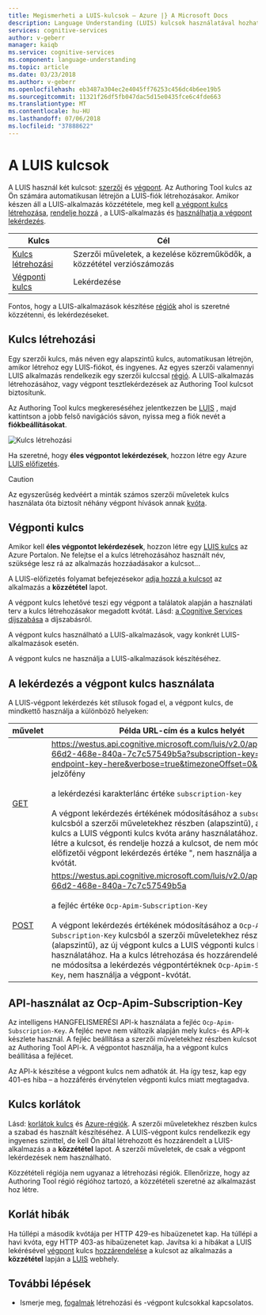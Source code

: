 ```yaml
---
title: Megismerheti a LUIS-kulcsok – Azure |} A Microsoft Docs
description: Language Understanding (LUIS) kulcsok használatával hozhat létre az alkalmazást, és a endpoing lekérdezése.
services: cognitive-services
author: v-geberr
manager: kaiqb
ms.service: cognitive-services
ms.component: language-understanding
ms.topic: article
ms.date: 03/23/2018
ms.author: v-geberr
ms.openlocfilehash: eb3487a304ec2e4045ff76253c456dc4b6ee19b5
ms.sourcegitcommit: 11321f26df5fb047dac5d15e0435fce6c4fde663
ms.translationtype: MT
ms.contentlocale: hu-HU
ms.lasthandoff: 07/06/2018
ms.locfileid: "37888622"
---
```

# <a name="keys-in-luis"></a>A LUIS kulcsok
A LUIS használ két kulcsot: [szerzői](#programmatic-key) és [végpont](#endpoint-key). Az Authoring Tool kulcs az Ön számára automatikusan létrejön a LUIS-fiók létrehozásakor. Amikor készen áll a LUIS-alkalmazás közzététele, meg kell [a végpont kulcs létrehozása](luis-how-to-azure-subscription.md#create-luis-endpoint-key), [rendelje hozzá](luis-how-to-manage-keys.md#assign-endpoint-key) , a LUIS-alkalmazás és [használhatja a végpont lekérdezés](#use-endpoint-key-in-query). 

|Kulcs|Cél|
|--|--|
|[Kulcs létrehozási](#programmatic-key)|Szerzői műveletek, a kezelése közreműködők, a közzététel verziószámozás|
|[Végponti kulcs](#endpoint-key)| Lekérdezése|

Fontos, hogy a LUIS-alkalmazások készítése [régiók](luis-reference-regions.md#publishing-regions) ahol is szeretné közzétenni, és lekérdezéseket.

<a name="programmatic-key" ></a>
## <a name="authoring-key"></a>Kulcs létrehozási

Egy szerzői kulcs, más néven egy alapszintű kulcs, automatikusan létrejön, amikor létrehoz egy LUIS-fiókot, és ingyenes. Az egyes szerzői valamennyi LUIS alkalmazás rendelkezik egy szerzői kulccsal [régió](luis-reference-regions.md). A LUIS-alkalmazás létrehozásához, vagy végpont tesztlekérdezések az Authoring Tool kulcsot biztosítunk. 

Az Authoring Tool kulcs megkereséséhez jelentkezzen be [LUIS](luis-reference-regions.md#luis-website) , majd kattintson a jobb felső navigációs sávon, nyissa meg a fiók nevét a **fiókbeállításokat**.

![Kulcs létrehozási](./media/luis-concept-keys/programatic-key.png)

Ha szeretné, hogy **éles végpontot lekérdezések**, hozzon létre egy Azure [LUIS előfizetés](https://azure.microsoft.com/pricing/details/cognitive-services/language-understanding-intelligent-services/). 

> [!CAUTION]
> Az egyszerűség kedvéért a minták számos szerzői műveletek kulcs használata óta biztosít néhány végpont hívások annak [kvóta](luis-boundaries.md#key-limits).  

## <a name="endpoint-key"></a>Végponti kulcs
 Amikor kell **éles végpontot lekérdezések**, hozzon létre egy [LUIS kulcs](https://azure.microsoft.com/pricing/details/cognitive-services/language-understanding-intelligent-services/) az Azure Portalon. Ne felejtse el a kulcs létrehozásához használt név, szüksége lesz rá az alkalmazás hozzáadásakor a kulcsot...

A LUIS-előfizetés folyamat befejezésekor [adja hozzá a kulcsot](luis-how-to-manage-keys.md#assign-endpoint-key) az alkalmazás a **közzététel** lapot. 

A végpont kulcs lehetővé teszi egy végpont a találatok alapján a használati terv a kulcs létrehozásakor megadott kvótát. Lásd: [a Cognitive Services díjszabása](https://azure.microsoft.com/pricing/details/cognitive-services/language-understanding-intelligent-services/?v=17.23h) a díjszabásról.

A végpont kulcs használható a LUIS-alkalmazások, vagy konkrét LUIS-alkalmazások esetén. 

A végpont kulcs ne használja a LUIS-alkalmazások készítéséhez. 

## <a name="use-endpoint-key-in-query"></a>A lekérdezés a végpont kulcs használata
A LUIS-végpont lekérdezés két stílusok fogad el, a végpont kulcs, de mindkettő használja a különböző helyeken:

|művelet|Példa URL-cím és a kulcs helyét|
|--|--|
|[GET](https://westus.dev.cognitive.microsoft.com/docs/services/5819c76f40a6350ce09de1ac/operations/5819c77140a63516d81aee78)|https://westus.api.cognitive.microsoft.com/luis/v2.0/apps/98998dcf-66d2-468e-840a-7c7c57549b5a?subscription-key=your-endpoint-key-here&verbose=true&timezoneOffset=0&q=turn az a jelzőfény<br><br>a lekérdezési karakterlánc értéke `subscription-key`<br><br>A végpont lekérdezés értékének módosításához a `subscription-key` kulcsból a szerzői műveletekhez részben (alapszintű), az új végpont kulcs a LUIS végponti kulcs kvóta arány használatához. Ha, hozza létre a kulcsot, és rendelje hozzá a kulcsot, de nem módosítja az előfizetői végpont lekérdezés értéke ", nem használja a végpont-kvótát.|
|[POST](https://westus.dev.cognitive.microsoft.com/docs/services/5819c76f40a6350ce09de1ac/operations/5819c77140a63516d81aee79)| https://westus.api.cognitive.microsoft.com/luis/v2.0/apps/98998dcf-66d2-468e-840a-7c7c57549b5a<br><br> a fejléc értéke `Ocp-Apim-Subscription-Key`<br><br>A végpont lekérdezés értékének módosításához a `Ocp-Apim-Subscription-Key` kulcsból a szerzői műveletekhez részben (alapszintű), az új végpont kulcs a LUIS végponti kulcs kvóta arány használatához. Ha a kulcs létrehozása és hozzárendelése a kulcs, de ne módosítsa a lekérdezés végpontértéknek `Ocp-Apim-Subscription-Key`, nem használja a végpont-kvótát.|

## <a name="api-usage-of-ocp-apim-subscription-key"></a>API-használat az Ocp-Apim-Subscription-Key
Az intelligens HANGFELISMERÉSI API-k használata a fejléc `Ocp-Apim-Subscription-Key`. A fejléc neve nem változik alapján mely kulcs- és API-k készlete használ. A fejléc beállítása a szerzői műveletekhez részben kulcsot az Authoring Tool API-k. A végpontot használja, ha a végpont kulcs beállítása a fejlécet. 

Az API-k készítése a végpont kulcs nem adhatók át. Ha így tesz, kap egy 401-es hiba – a hozzáférés érvénytelen végponti kulcs miatt megtagadva. 

## <a name="key-limits"></a>Kulcs korlátok
Lásd: [korlátok kulcs](luis-boundaries.md#key-limits) és [Azure-régiók](luis-reference-regions.md). A szerzői műveletekhez részben kulcs a szabad és használt készítéséhez. A LUIS-végpont kulcs rendelkezik egy ingyenes szinttel, de kell Ön által létrehozott és hozzárendelt a LUIS-alkalmazás a a **közzététel** lapot. A szerzői műveletek, de csak a végpont lekérdezések nem használható.

Közzétételi régiója nem ugyanaz a létrehozási régiók. Ellenőrizze, hogy az Authoring Tool régió régióhoz tartozó, a közzétételi szeretné az alkalmazást hoz létre.

## <a name="key-limit-errors"></a>Korlát hibák
Ha túllépi a második kvótája per HTTP 429-es hibaüzenetet kap. Ha túllépi a havi kvóta, egy HTTP 403-as hibaüzenetet kap. Javítsa ki a hibákat a LUIS lekérésével [végpont](#endpoint-key) kulcs [hozzárendelése](luis-how-to-manage-keys.md#assign-endpoint-key) a kulcsot az alkalmazás a **közzététel** lapján a [LUIS](luis-reference-regions.md#luis-website) webhely.

## <a name="next-steps"></a>További lépések

* Ismerje meg, [fogalmak](luis-how-to-manage-keys.md#assign-endpoint-key) létrehozási és -végpont kulcsokkal kapcsolatos.